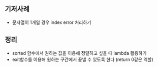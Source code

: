 ## 기저사례
- 문자열이 1개일 경우 index error 처리하기
## 정리
- sorted 함수에서 원하는 값을 이용해 정렬하고 싶을 때 lambda 활용하기
- exit함수를 이용해 원하는 구간에서 끝낼 수 있도록 한다 (return 0같은 역할)